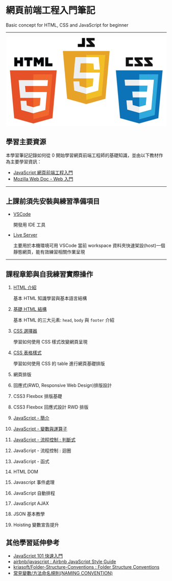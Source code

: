 # 網頁前端工程入門筆記

Basic concept for HTML, CSS and JavaScript for beginner

---

![covert](./images/cover.jpg)

## 學習主要資源

本學習筆記記錄如何從 0 開始學習網頁前端工程師的基礎知識，並由以下教材作為主要學習資訊：

- [JavaScript 網頁前端工程入門](https://www.youtube.com/playlist?list=PL-g0fdC5RMbpqZ0bmvJTgVTS4tS3txRVp)
- [Mozilla Web Doc - Web 入門](https://developer.mozilla.org/zh-TW/docs/Learn/Getting_started_with_the_web)

---

## 上課前須先安裝與練習準備項目

- [VSCode](https://code.visualstudio.com/)

  開發用 IDE 工具

- [Live Server](https://marketplace.visualstudio.com/items?itemName=ritwickdey.LiveServer)

  主要用於本機環境可用 VSCode 當前 workspace 資料夾快速架設(host)一個靜態網頁，能有效練習相關作業呈現

---

## 課程章節與自我練習實際操作

1. [HTML 介紹](./practices/01_basic_html/)

    基本 HTML 知識學習與基本語言結構

2. [基礎 HTML 結構](./practices/02_basic_html_layout/)

    基本 HTML 的三大元素: `head`, `body` 與 `footer` 介紹

3. [CSS 選擇器](./practices/03_css_selector)

    學習如何使用 CSS 樣式改變網頁呈現

4. [CSS 表格樣式](./practices/04_css_table_layout)  

    學習如何使用 CSS 的 table 進行網頁基礎排版

5. 網頁排版
6. 回應式(RWD, Responsive Web Design)排版設計
7. CSS3 Flexbox 排版基礎
8. CSS3 Flexbox 回應式設計 RWD 排版
9. [JavaScript - 簡介](./practices/09_js_intro)
10. [JavaScript - 變數與運算子](./practices/10_js_variable_and_operators)
11. [JavaScript - 流程控制 : 判斷式](./practices/11_js_conditions)
12. JavaScript - 流程控制 : 迴圈
13. JavaScript - 函式
14. HTML DOM
15. Javascript 事件處理
16. JavaScript 自動排程
17. JavaScript AJAX
18. JSON 基本教學
19. Hoisting 變數宣告提升

## 其他學習延伸參考

- [JavaScript 101 快速入門](https://blog.techbridge.cc/2017/01/14/javascript101-tutorial/)
- [airbnb/javascript : Airbnb JavaScript Style Guide](https://github.com/airbnb/javascript)
- [kriasoft/Folder-Structure-Conventions : Folder Structure Conventions](https://github.com/kriasoft/Folder-Structure-Conventions)
- [常見變數/方法命名規則(NAMING CONVENTION)](https://dustinhsiao21.com/2019/03/14/naming-convention/)